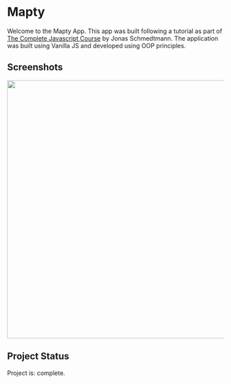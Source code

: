 # Mapty
Welcome to the Mapty App. This app was built following a tutorial as part of <a href='https://www.udemy.com/course/the-complete-javascript-course'>The Complete Javascript Course</a> by Jonas Schmedtmann. The application was built using Vanilla JS and developed using OOP principles. 

## Screenshots
<img src="https://user-images.githubusercontent.com/99369057/217674920-a4a4d4dd-590e-4033-a0dd-85f744207b85.png" width="600">

## Project Status
Project is: complete. 





